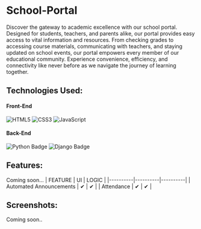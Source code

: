 # School-Portal
  Discover the gateway to academic excellence with our school portal. Designed for students, teachers, and parents alike, our portal provides easy access to vital information and resources. From checking grades to accessing course materials, communicating with teachers, and staying updated on school events, our portal empowers every member of our educational community. Experience convenience, efficiency, and connectivity like never before as we navigate the journey of learning together.


## Technologies Used:
#### Front-End
  ![HTML5](https://img.shields.io/badge/html5-%23E34F26.svg?style=for-the-badge&logo=html5&logoColor=white) 
  ![CSS3](https://img.shields.io/badge/css3-%231572B6.svg?style=for-the-badge&logo=css3&logoColor=white) 
  ![JavaScript](https://img.shields.io/badge/javascript-%23323330.svg?style=for-the-badge&logo=javascript&logoColor=%23F7DF1E) 
#### Back-End
  ![Python Badge](https://img.shields.io/badge/python-%23008080.svg?style=for-the-badge&logo=python&logoColor=%23FFFFFF)
  ![Django Badge](https://img.shields.io/badge/django-%2304AA51.svg?style=for-the-badge&logo=django&logoColor=%23FFFFFF)

## Features:
   Coming soon...
  | FEATURE | UI | LOGIC |
  |----------|----------|----------|
  | Automated Announcements | ✔  | ✔  |
  | Attendance | ✔ | ✔  |

## Screenshots:
  Coming soon..
